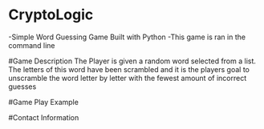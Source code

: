 # CryptoLogic
-Simple Word Guessing Game Built with Python
-This game is ran in the command line


#Game Description
The Player is given a random word selected from a list. The letters of this word have
been scrambled and it is the players goal to unscramble the word letter by letter with the
fewest amount of incorrect guesses

#Game Play Example


#Contact Information
